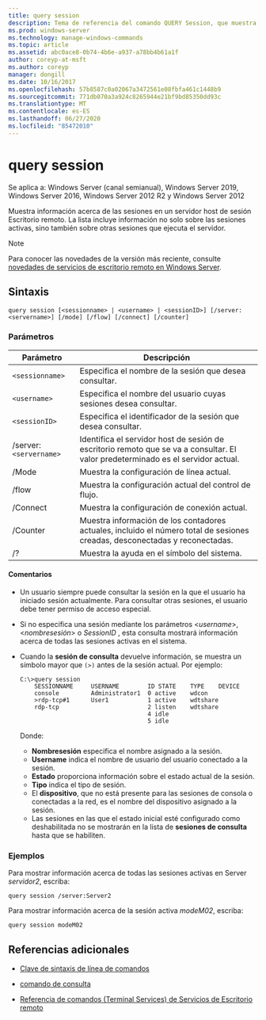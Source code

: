```yaml
---
title: query session
description: Tema de referencia del comando QUERY Session, que muestra información acerca de las sesiones de un servidor host de sesión Escritorio remoto.
ms.prod: windows-server
ms.technology: manage-windows-commands
ms.topic: article
ms.assetid: abc0ace8-0b74-4b6e-a937-a78bb4b61a1f
author: coreyp-at-msft
ms.author: coreyp
manager: dongill
ms.date: 10/16/2017
ms.openlocfilehash: 57b8587c0a02067a3472561e08fbfa461c1448b9
ms.sourcegitcommit: 771db070a3a924c8265944e21bf9bd85350dd93c
ms.translationtype: MT
ms.contentlocale: es-ES
ms.lasthandoff: 06/27/2020
ms.locfileid: "85472010"
---
```

# <a name="query-session"></a>query session

Se aplica a: Windows Server (canal semianual), Windows Server 2019, Windows Server 2016, Windows Server 2012 R2 y Windows Server 2012

Muestra información acerca de las sesiones en un servidor host de sesión Escritorio remoto. La lista incluye información no solo sobre las sesiones activas, sino también sobre otras sesiones que ejecuta el servidor.

> [!NOTE]
> Para conocer las novedades de la versión más reciente, consulte [novedades de servicios de escritorio remoto en Windows Server](https://docs.microsoft.com/previous-versions/windows/it-pro/windows-server-2012-R2-and-2012/dn283323(v=ws.11)).

## <a name="syntax"></a>Sintaxis

```
query session [<sessionname> | <username> | <sessionID>] [/server:<servername>] [/mode] [/flow] [/connect] [/counter]
```

### <a name="parameters"></a>Parámetros

| Parámetro | Descripción |
|--|--|
| `<sessionname>` | Especifica el nombre de la sesión que desea consultar. |
| `<username>` | Especifica el nombre del usuario cuyas sesiones desea consultar. |
| `<sessionID>` | Especifica el identificador de la sesión que desea consultar. |
| /server:`<servername>` | Identifica el servidor host de sesión de escritorio remoto que se va a consultar. El valor predeterminado es el servidor actual. |
| /Mode | Muestra la configuración de línea actual. |
| /flow | Muestra la configuración actual del control de flujo. |
| /Connect | Muestra la configuración de conexión actual. |
| /Counter | Muestra información de los contadores actuales, incluido el número total de sesiones creadas, desconectadas y reconectadas. |
| /? | Muestra la ayuda en el símbolo del sistema. |

#### <a name="remarks"></a>Comentarios

- Un usuario siempre puede consultar la sesión en la que el usuario ha iniciado sesión actualmente. Para consultar otras sesiones, el usuario debe tener permiso de acceso especial.

- Si no especifica una sesión mediante los parámetros <*username*>, <*nombresesión*> o *SessionID* , esta consulta mostrará información acerca de todas las sesiones activas en el sistema.

- Cuando la **sesión de consulta** devuelve información, se muestra un símbolo mayor que `(>)` antes de la sesión actual. Por ejemplo:

    ```
    C:\>query session
        SESSIONNAME     USERNAME        ID STATE    TYPE    DEVICE
        console         Administrator1  0 active    wdcon
        >rdp-tcp#1      User1           1 active    wdtshare
        rdp-tcp                         2 listen    wdtshare
                                        4 idle
                                        5 idle
    ```

    Donde:
  - **Nombresesión** especifica el nombre asignado a la sesión.
  - **Username** indica el nombre de usuario del usuario conectado a la sesión.
  - **Estado** proporciona información sobre el estado actual de la sesión.
  - **Tipo** indica el tipo de sesión.
  - El **dispositivo**, que no está presente para las sesiones de consola o conectadas a la red, es el nombre del dispositivo asignado a la sesión.
  - Las sesiones en las que el estado inicial esté configurado como deshabilitada no se mostrarán en la lista de **sesiones de consulta** hasta que se habiliten.

### <a name="examples"></a>Ejemplos

Para mostrar información acerca de todas las sesiones activas en Server *servidor2*, escriba:

```
query session /server:Server2
```

Para mostrar información acerca de la sesión activa *modeM02*, escriba:

```
query session modeM02
```

## <a name="additional-references"></a>Referencias adicionales

- [Clave de sintaxis de línea de comandos](command-line-syntax-key.md)

- [comando de consulta](query.md)

- [Referencia de comandos (Terminal Services) de Servicios de Escritorio remoto](remote-desktop-services-terminal-services-command-reference.md)

